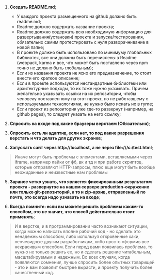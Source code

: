 1. **Создать README.md**;
    * У каждого проекта размещенного на github должно быть readme.md;
    * Readme должно содержать название проекта;
    * Readme должно содержать всю необходимую информацию для развертывания(установки) проекта и запуска/тестирования, обязательно самим протестировать с нуля разворачнивание в новой папке;
    * В проекте должно быть использовано по минимуму глобальных библиотек, все они должны быть перечислены в Readme (webpack, karma и все, что может быть поставлено через npm точно не должно быть глобальным);
    * Если из названия проекта не ясно его предназначение, то стоит внести его краткое описание;
    * Если в проекте используются нестандартные библиотеки или архитектурные подходы, то их тоже нужно указывать. Причем желательно указывать ссылки на их репозитории, чтобы человеку поставленному на этот проект, но не работавшему с используемыми технологиями, не нужно было искать их в гугле;
    * Если проект из репозитория уже где-то развернут (например, на github pages), то следует указать на него ссылку; 

2. **Спросить на входе под какие браузеры верстаем (Обязательно)**;

3. **Спросить есть ли адаптив, если нет, то под какие разрешения верстать и что делать для других экранов**;

4. **Запускать сайт через http://localhost, а не через file:///c:\test.html**;
  > Иначе могут быть проблемы с элементами, вставляемыми через iframe, например лайки от фб, вк и тд и при работе скриптов, которые отправляют HTTP-запросы, плюс еще могут быть вообще неожиданные и неизвестные нам проблемы
5. **Заранее четко узнать, что является фиксированным результатом проекта - развернутое на нашем сервере production-окружение или только git-репозиторий, а то и zip-архив, отправленный по почте, это всегда надо узнавать на входе**;

6. **Всегда помните: если вы можете решить проблемы каким-то способом, это не значит, что способ действительно стоит применять**;
  > И в верстке, и в программировании часто возникают ситуации, когда можно написать вполне рабочий код - но сделать это ненадежным способом, либо используя откровенные хаки, неочевидные другим разработчикам, либо просто оформив все некрасивым способом. Если перед вами появилась проблема, то нужно не только решить ее, но и сделать решение читабельным, масштабируемым и надежным. Во всех случаях, когда появляются сомнения, лучше спросить более опытных товарищей - это и вам позволит быстрее вырасти, и проекту получить более качественный код.
